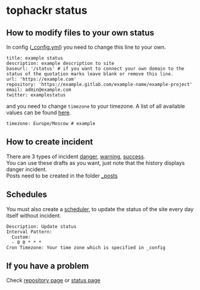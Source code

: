 # tophackr status

## How to modify files to your own status

In config ([_config.yml]) you need to change this line to your own.
```
title: example status
description: example description to site
baseurl: '/status' # if you want to connect your own domain to the status of the quotation marks leave blank or remove this line.
url: 'https://example.com'
repository: 'https://example.gitlab.com/example-name/example-project'
email: admin@example.com
twitter: examplestatus
```

and you need to change `timezone` to your timezone. A list of all available values can be found [here](https://en.wikipedia.org/wiki/List_of_tz_database_time_zones).
```
timezone: Europe/Moscow # example
```

## How to create incident

There are 3 types of incident [danger], [warning], [success].  
You can use these drafts as you want, just note that the history displays danger incident.  
Posts need to be created in the folder [_posts]

## Schedules

You must also create a [scheduler](https://gitlab.com/tophackr/status/pipeline_schedules), to update the status of the site every day itself without incident.

```
Description: Update status
Interval Pattern:
  Custom:
  - 0 0 * * *
Cron Timezone: Your time zone which is specified in _config
```

## If you have a problem

Check [repository page][repository] or [status page][status]

[_config.yml]: _config.yml
[danger]: _drafts/danger.md
[warning]: _drafts/warning.md
[success]: _drafts/success.md
[_posts]: _posts/
[repository]: https://gitlab.com/tophackr/status
[status]: https://status.tophackr.com
